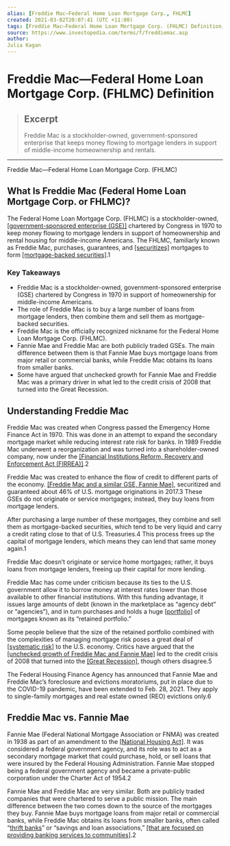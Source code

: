 ```yaml
---
alias: [Freddie Mac—Federal Home Loan Mortgage Corp., FHLMC]
created: 2021-03-02T20:07:41 (UTC +11:00)
tags: [Freddie Mac—Federal Home Loan Mortgage Corp. (FHLMC) Definition, Freddie Mac—Federal Home Loan Mortgage Corp. (FHLMC)]
source: https://www.investopedia.com/terms/f/freddiemac.asp
author: 
Julia Kagan
---
```


# Freddie Mac—Federal Home Loan Mortgage Corp. (FHLMC) Definition

> ## Excerpt
> Freddie Mac is a stockholder-owned, government-sponsored enterprise that keeps money flowing to mortgage lenders in support of middle-income homeownership and rentals.

---

Freddie Mac—Federal Home Loan Mortgage Corp. (FHLMC)
## What Is Freddie Mac (Federal Home Loan Mortgage Corp. or FHLMC)?

The Federal Home Loan Mortgage Corp. (FHLMC) is a stockholder-owned, [[government-sponsored enterprise (GSE)]](https://www.investopedia.com/terms/g/gse.asp) chartered by Congress in 1970 to keep money flowing to mortgage lenders in support of homeownership and rental housing for middle-income Americans. The FHLMC, familiarly known as Freddie Mac, purchases, guarantees, and [[securitizes]](https://www.investopedia.com/terms/s/securitize.asp) mortgages to form [[mortgage-backed securities]](https://www.investopedia.com/terms/m/mbs.asp).1

### Key Takeaways

-   Freddie Mac is a stockholder-owned, government-sponsored enterprise (GSE) chartered by Congress in 1970 in support of homeownership for middle-income Americans. 
-   The role of Freddie Mac is to buy a large number of loans from mortgage lenders, then combine them and sell them as mortgage-backed securities.
-   Freddie Mac is the officially recognized nickname for the Federal Home Loan Mortgage Corp. (FHLMC).
-   Fannie Mae and Freddie Mac are both publicly traded GSEs. The main difference between them is that Fannie Mae buys mortgage loans from major retail or commercial banks, while Freddie Mac obtains its loans from smaller banks. 
-   Some have argued that unchecked growth for Fannie Mae and Freddie Mac was a primary driver in what led to the credit crisis of 2008 that turned into the Great Recession.

## Understanding Freddie Mac

Freddie Mac was created when Congress passed the Emergency Home Finance Act in 1970. This was done in an attempt to expand the secondary mortgage market while reducing interest rate risk for banks. In 1989 Freddie Mac underwent a reorganization and was turned into a shareholder-owned company, now under the [[Financial Institutions Reform, Recovery and Enforcement Act (FIRREA)]](https://www.investopedia.com/terms/f/financial-institutions-reform-recovery-enforcement.asp).2

Freddie Mac was created to enhance the flow of credit to different parts of the economy. [[Freddie Mac and a similar GSE, Fannie Mae]](https://www.investopedia.com/articles/07/fannie-freddie.asp), securitized and guaranteed about 46% of U.S. mortgage originations in 2017.3 These GSEs do not originate or service mortgages; instead, they buy loans from mortgage lenders.

After purchasing a large number of these mortgages, they combine and sell them as mortgage-backed securities, which tend to be very liquid and carry a credit rating close to that of U.S. Treasuries.4 This process frees up the capital of mortgage lenders, which means they can lend that same money again.1

Freddie Mac doesn’t originate or service home mortgages; rather, it buys loans from mortgage lenders, freeing up their capital for more lending.

Freddie Mac has come under criticism because its ties to the U.S. government allow it to borrow money at interest rates lower than those available to other financial institutions. With this funding advantage, it issues large amounts of debt (known in the marketplace as “agency debt” or “agencies”), and in turn purchases and holds a huge [[portfolio]](https://www.investopedia.com/terms/p/portfolio.asp) of mortgages known as its “retained portfolio.”

Some people believe that the size of the retained portfolio combined with the complexities of managing mortgage risk poses a great deal of [[systematic risk]](https://www.investopedia.com/terms/s/systematicrisk.asp) to the U.S. economy. Critics have argued that the [[unchecked growth of Freddie Mac and Fannie Mae]](https://www.investopedia.com/articles/economics/08/fannie-mae-freddie-mac-credit-crisis.asp) led to the credit crisis of 2008 that turned into the [[Great Recession]](https://www.investopedia.com/terms/g/great-recession.asp), though others disagree.5

The Federal Housing Finance Agency has announced that Fannie Mae and Freddie Mac’s foreclosure and evictions moratoriums, put in place due to the COVID-19 pandemic, have been extended to Feb. 28, 2021. They apply to single-family mortgages and real estate owned (REO) evictions only.6

## Freddie Mac vs. Fannie Mae 

Fannie Mae (Federal National Mortgage Association or FNMA) was created in 1938 as part of an amendment to the [[National Housing Act]](https://www.investopedia.com/terms/n/national-housing-act.asp). It was considered a federal government agency, and its role was to act as a secondary mortgage market that could purchase, hold, or sell loans that were insured by the Federal Housing Administration. Fannie Mae stopped being a federal government agency and became a private-public corporation under the Charter Act of 1954.2

Fannie Mae and Freddie Mac are very similar. Both are publicly traded companies that were chartered to serve a public mission. The main difference between the two comes down to the source of the mortgages they buy. Fannie Mae buys mortgage loans from major retail or commercial banks, while Freddie Mac obtains its loans from smaller banks, often called “[thrift banks](https://www.investopedia.com/terms/t/thriftbank.asp)” or “savings and loan associations,” [[that are focused on providing banking services to communities]](https://www.investopedia.com/ask/answers/041015/what-difference-between-savings-loan-company-and-bank.asp).2
